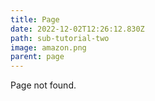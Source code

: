 ```yaml
---
title: Page
date: 2022-12-02T12:26:12.830Z
path: sub-tutorial-two
image: amazon.png
parent: page
---
```

P﻿age not found.